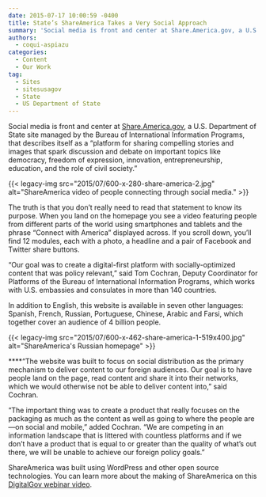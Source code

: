 ```yaml
---
date: 2015-07-17 10:00:59 -0400
title: State’s ShareAmerica Takes a Very Social Approach
summary: 'Social media is front and center at Share.America.gov, a U.S. Department of State site managed by the Bureau of International Information Programs, that describes itself as a &ldquo;platform for sharing compelling stories and images that spark discussion and debate on important topics like democracy, freedom of expression, innovation, entrepreneurship, education, and the role of civil society.&rdquo;'
authors:
  - coqui-aspiazu
categories:
  - Content
  - Our Work
tag:
  - Sites
  - sitesusagov
  - State
  - US Department of State
---
```


Social media is front and center at [Share.America.gov](https://share.america.gov/), a U.S. Department of State site managed by the Bureau of International Information Programs, that describes itself as a “platform for sharing compelling stories and images that spark discussion and debate on important topics like democracy, freedom of expression, innovation, entrepreneurship, education, and the role of civil society.”

{{< legacy-img src="2015/07/600-x-280-share-america-2.jpg" alt="ShareAmerica video of people connecting through social media." >}}

The truth is that you don’t really need to read that statement to know its purpose. When you land on the homepage you see a video featuring people from different parts of the world using smartphones and tablets and the phrase “Connect with America” displayed across. If you scroll down, you’ll find 12 modules, each with a photo, a headline and a pair of Facebook and Twitter share buttons.

“Our goal was to create a digital-first platform with socially-optimized content that was policy relevant,” said Tom Cochran, Deputy Coordinator for Platforms of the Bureau of International Information Programs, which works with U.S. embassies and consulates in more than 140 countries.

In addition to English, this website is available in seven other languages: Spanish, French, Russian, Portuguese, Chinese, Arabic and Farsi, which together cover an audience of 4 billion people.

{{< legacy-img src="2015/07/600-x-462-share-america-1-519x400.jpg" alt="ShareAmerica's Russian homepage" >}}

****&#8220;The website was built to focus on social distribution as the primary mechanism to deliver content to our foreign audiences. Our goal is to have people land on the page, read content and share it into their networks, which we would otherwise not be able to deliver content into,&#8221; said Cochran.

&#8220;The important thing was to create a product that really focuses on the packaging as much as the content as well as going to where the people are—on social and mobile,” added Cochran. “We are competing in an information landscape that is littered with countless platforms and if we don’t have a product that is equal to or greater than the quality of what’s out there, we will be unable to achieve our foreign policy goals.”

ShareAmerica was built using WordPress and other open source technologies. You can learn more about the making of ShareAmerica on this [DigitalGov webinar video](https://www.youtube.com/watch?v=_DgXhA6aWjs).